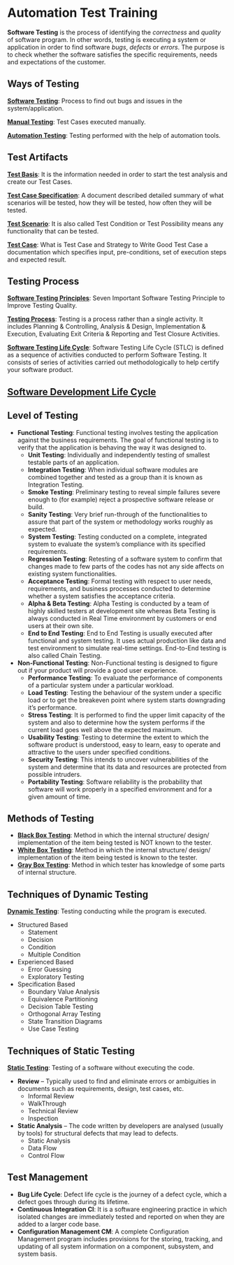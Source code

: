 # Automation Test Training

**Software Testing** is the process of identifying the *correctness* and *quality* of software program. In other words, testing is executing a system or application in order to find software *bugs*, *defects* or *errors*. The purpose is to check whether the software satisfies the specific requirements, needs and expectations of the customer.

## Ways of Testing
**[Software Testing]()**: Process to find out bugs and issues in the system/application. 

**[Manual Testing]()**: Test Cases executed manually.

**[Automation Testing]()**: Testing performed with the help of automation tools.

## Test Artifacts
**[Test Basis]()**: It is the information needed in order to start the test analysis and create our Test Cases. 

**[Test Case Specification]()**: A document described detailed summary of what scenarios will be tested, how they will be tested, how often they will be tested. 

**[Test Scenario]()**: It is also called Test Condition or Test Possibility means any functionality that can be tested.

**[Test Case]()**: What is Test Case and Strategy to Write Good Test Case a documentation which specifies input, pre-conditions, set of execution steps and expected result. 

## Testing Process
**[Software Testing Principles]()**: Seven Important Software Testing Principle to Improve Testing Quality. 

**[Testing Process]()**: Testing is a process rather than a single activity. It includes Planning & Controlling, Analysis & Design, Implementation & Execution, Evaluating Exit Criteria & Reporting and Test Closure Activities.

**[Software Testing Life Cycle]()**: Software Testing Life Cycle (STLC) is defined as a sequence of activities conducted to perform Software Testing. It consists of series of activities carried out methodologically to help certify your software product. 

## [Software Development Life Cycle](docs/001-software-development-life-cycle.html)

## Level of Testing
- **Functional Testing**: Functional testing involves testing the application against the business requirements. The goal of functional testing is to verify that the application is behaving the way it was designed to. 
  - **Unit Testing**: Individually and independently testing of smallest testable parts of an application. 
  - **Integration Testing**: When individual software modules are combined together and tested as a group than it is known as Integration Testing. 
  - **Smoke Testing**: Preliminary testing to reveal simple failures severe enough to (for example) reject a prospective software release or build. 
  - **Sanity Testing**: Very brief run-through of the functionalities to assure that part of the system or methodology works roughly as expected. 
  - **System Testing**: Testing conducted on a complete, integrated system to evaluate the system’s compliance with its specified requirements. 
  - **Regression Testing**: Retesting of a software system to confirm that changes made to few parts of the codes has not any side affects on existing system functionalities. 
  - **Acceptance Testing**: Formal testing with respect to user needs, requirements, and business processes conducted to determine whether a system satisfies the acceptance criteria. 
  - **Alpha & Beta Testing**: Alpha Testing is conducted by a team of highly skilled testers at development site whereas Beta Testing is always conducted in Real Time environment by customers or end users at their own site. 
  - **End to End Testing**: End to End Testing is usually executed after functional and system testing. It uses actual production like data and test environment to simulate real-time settings. End-to-End testing is also called Chain Testing. 
- **Non-Functional Testing**: Non-Functional testing is designed to figure out if your product will provide a good user experience.
  - **Performance Testing**: To evaluate the performance of components of a particular system under a particular workload. 
  - **Load Testing**: Testing the behaviour of the system under a specific load or to get the breakeven point where system starts downgrading it’s performance. 
  - **Stress Testing**: It is performed to find the upper limit capacity of the system and also to determine how the system performs if the current load goes well above the expected maximum. 
  - **Usability Testing**: Testing to determine the extent to which the software product is understood, easy to learn, easy to operate and attractive to the users under specified conditions. 
  - **Security Testing**: This intends to uncover vulnerabilities of the system and determine that its data and resources are protected from possible intruders. 
  - **Portability Testing**: Software reliability is the probability that software will work properly in a specified environment and for a given amount of time. 

## Methods of Testing
- **[Black Box Testing]()**: Method in which the internal structure/ design/ implementation of the item being tested is NOT known to the tester. 
- **[White Box Testing]()**: Method in which the internal structure/ design/ implementation of the item being tested is known to the tester. 
- **[Gray Box Testing]()**: Method in which tester has knowledge of some parts of internal structure. 

## Techniques of Dynamic Testing
**[Dynamic Testing]()**: Testing conducting while the program is executed. 

- Structured Based
  - Statement
  - Decision
  - Condition
  - Multiple Condition
- Experienced Based
  - Error Guessing
  - Exploratory Testing
- Specification Based
  - Boundary Value Analysis
  - Equivalence Partitioning 
  - Decision Table Testing
  - Orthogonal Array Testing 
  - State Transition Diagrams
  - Use Case Testing

## Techniques of Static Testing
**[Static Testing]()**: Testing of a software without executing the code. 

- **Review** – Typically used to find and eliminate errors or ambiguities in documents such as requirements, design, test cases, etc.
  - Informal Review
  - WalkThrough
  - Technical Review
  - Inspection
- **Static Analysis** – The code written by developers are analysed (usually by tools) for structural defects that may lead to defects.
  - Static Analysis
  - Data Flow
  - Control Flow

## Test Management
- **Bug Life Cycle**: Defect life cycle is the journey of a defect cycle, which a defect goes through during its lifetime.
- **Continuous Integration CI**: It is a software engineering practice in which isolated changes are immediately tested and reported on when they are added to a larger code base. 
- **Configuration Management CM**: A complete Configuration Management program includes provisions for the storing, tracking, and updating of all system information on a component, subsystem, and system basis. 